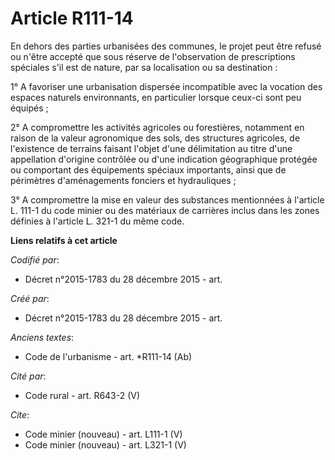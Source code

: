 # Article R111-14

En dehors des parties urbanisées des communes, le projet peut être refusé ou n'être accepté que sous réserve de l'observation
de prescriptions spéciales s'il est de nature, par sa localisation ou sa destination : 

1° A favoriser une urbanisation dispersée incompatible avec la vocation des espaces naturels environnants, en particulier
lorsque ceux-ci sont peu équipés ; 

2° A compromettre les activités agricoles ou forestières, notamment en raison de la valeur agronomique des sols, des
structures agricoles, de l'existence de terrains faisant l'objet d'une délimitation au titre d'une appellation d'origine
contrôlée ou d'une indication géographique protégée ou comportant des équipements spéciaux importants, ainsi que de
périmètres d'aménagements fonciers et hydrauliques ; 

3° A compromettre la mise en valeur des substances mentionnées à l'article L. 111-1 du code minier ou des matériaux de
carrières inclus dans les zones définies à l'article L. 321-1 du même code.

**Liens relatifs à cet article**

_Codifié par_:

  - Décret n°2015-1783 du 28 décembre 2015 - art.

_Créé par_:

  - Décret n°2015-1783 du 28 décembre 2015 - art.

_Anciens textes_:

  - Code de l'urbanisme - art. *R111-14 (Ab)

_Cité par_:

  - Code rural - art. R643-2 (V)

_Cite_:

  - Code minier (nouveau) - art. L111-1 (V)
  - Code minier (nouveau) - art. L321-1 (V)
